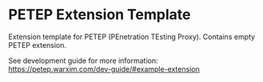# PETEP Extension Template
Extension template for PETEP (PEnetration TEsting Proxy).
Contains empty PETEP extension.

See development guide for more information: https://petep.warxim.com/dev-guide/#example-extension